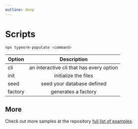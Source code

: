 ```yaml
---
outline: deep
---
```


# Scripts

```bash
npx typeorm-populate <command>
```

| Option  |               Description                |
| ------- | :--------------------------------------: |
| cli     | an interactive cli that has every option |
| init    |           initialize the files           |
| seed    |        seed your database defined        |
| factory |           generates a factory            |

## More

Check out more samples at the repository [full list of examples](https://github.com/sebas-sala/typeorm-populate/tree/main/examples).
